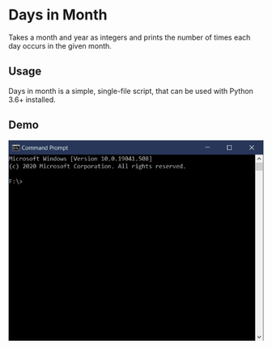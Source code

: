 # Days in Month

Takes a month and year as integers and prints the number
of times each day occurs in the given month.

## Usage

Days in month is a simple, single-file script, that can be used with
Python 3.6+ installed.

## Demo

![Days in Month Demo](docs/daysinmonth.gif)

